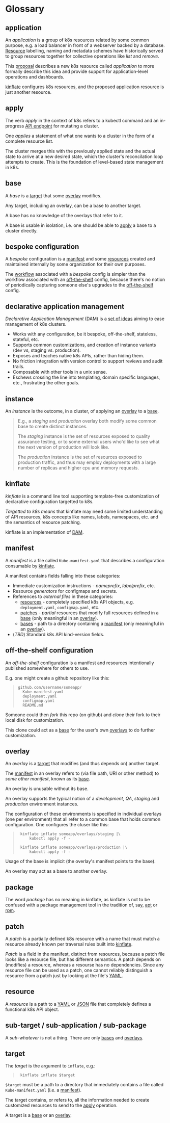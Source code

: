 # Glossary

[DAM]: #declarative-application-management
[JSON]: https://www.json.org/
[Resource]: #resource
[YAML]: http://www.yaml.org/start.html
[application]: #application
[apply]: #apply
[apt]: https://en.wikipedia.org/wiki/APT_(Debian)
[base]: #base
[bases]: #base
[bespoke]: #bespoke-configuration
[kinflate]: #kinflate
[manifest]: #manifest
[off-the-shelf]: #off-the-shelf
[overlay]: #overlay
[overlays]: #overlay
[patch]: #patch
[patches]: #patch
[proposal]: https://github.com/kubernetes/community/pull/1629
[rebase]: https://git-scm.com/docs/git-rebase
[resource]: #resource
[resources]: #resource
[rpm]: https://en.wikipedia.org/wiki/Rpm_(software)
[target]: #target
[workflow]: workflows.md

## application

An _application_ is a group of k8s resources related by
some common purpose, e.g.  a load balancer in front of a
webserver backed by a database.
[Resource] labelling, naming and metadata schemes have
historically served to group resources together for
collective operations like _list_ and _remove_.

This [proposal] describes a new k8s resource called
_application_ to more formally describe this idea and
provide support for application-level operations and
dashboards.

[kinflate] configures k8s resources, and the proposed
application resource is just another resource.


## apply

The verb _apply_ in the context of k8s refers to a
kubectl command and an in-progress [API
endpoint](https://goo.gl/UbCRuf) for mutating a
cluster.

One _applies_ a statement of what one wants to a
cluster in the form of a complete resource list.

The cluster merges this with the previously applied
state and the actual state to arrive at a new desired
state, which the cluster's reconcilation loop attempts
to create.  This is the foundation of level-based state
management in k8s.

## base

A _base_ is a [target] that some [overlay] modifies.

Any target, including an overlay, can be a base to
another target.

A base has no knowledge of the overlays that refer to it.

A base is usable in isolation, i.e. one should
be able to [apply] a base to a cluster directly.

## bespoke configuration

A _bespoke_ configuration is a [manifest] and some
[resources] created and maintained internally by some
organization for their own purposes.

The [workflow] associated with a _bespoke_ config is
simpler than the workflow associated with an
[off-the-shelf] config, because there's no notion of
periodically capturing someone else's upgrades to the
[off-the-shelf] config.

## declarative application management

_Declarative Application Management_ (DAM) is a [set of
ideas](https://goo.gl/T66ZcD) aiming to ease management
of k8s clusters.

 * Works with any configuration, be it bespoke,
   off-the-shelf, stateless, stateful, etc.
 * Supports common customizations, and creation of
   instance variants (dev vs, staging vs. production).
 * Exposes and teaches native k8s APIs, rather than
   hiding them.
 * No friction integration with version control to
   support reviews and audit trails.
 * Composable with other tools in a unix sense.
 * Eschews crossing the line into templating, domain
   specific languages, etc., frustrating the other
   goals.

## instance

An _instance_ is the outcome, in a cluster, of applying
an [overlay] to a [base].

> E.g., a _staging_ and _production_ overlay both modify some
> common base to create distinct instances.
>
> The _staging_ instance is the set of resources
> exposed to quality assurance testing, or to some
> external users who'd like to see what the next
> version of production will look like.
>
> The _production_ instance is the set of resources
> exposed to production traffic, and thus may employ
> deployments with a large number of replicas and higher
> cpu and memory requests.


## kinflate

_kinflate_ is a command line tool supporting template-free
customization of declarative configuration targetted to
k8s.

_Targetted to k8s means_ that kinflate may need some
limited understanding of API resources, k8s concepts
like names, labels, namespaces, etc. and the semantics
of resource patching.

kinflate is an implementation of [DAM].

## manifest

A _manifest_ is a file called `Kube-manifest.yaml` that
describes a configuration consumable by [kinflate].

A manifest contains fields falling into these categories:

 * Immediate customization instructions -
   _nameprefix_, _labelprefix_, etc.
 * Resource _generators_ for configmaps and secrets.
 * References to _external files_ in these categories:
   * [resources] - completely specified k8s API objects,
      e.g. `deployment.yaml`, `configmap.yaml`, etc.
   * [patches] - _partial_ resources that modify full
     resources defined in a [base]
     (only meaningful in an [overlay]).
   * [bases] - path to a directory containing
     a [manifest] (only meaningful in an [overlay]).
 * (_TBD_) Standard k8s API kind-version fields.

## off-the-shelf configuration

An _off-the-shelf_ configuration is a manifest and
resources intentionally published somewhere for others
to use.

E.g. one might create a github repository like this:

> ```
> github.com/username/someapp/
>   Kube-manifest.yaml
>   deployment.yaml
>   configmap.yaml
>   README.md
> ```

Someone could then _fork_ this repo (on github) and
_clone_ their fork to their local disk for
customization.

This clone could act as a [base] for the user's
own [overlays] to do further customization.

## overlay

An _overlay_ is a [target] that modifies (and thus
depends on) another target.

The [manifest] in an overlay refers to (via file path,
URI or other method) to _some other manifest_, known as
its [base].

An overlay is unusable without its base.

An overlay supports the typical notion of a
_development_, _QA_, _staging_ and _production_
environment instances.

The configuration of these environments is specified in
individual overlays (one per environment) that all
refer to a common base that holds common configuration.
One configures the cluser like this:

> ```
>  kinflate inflate someapp/overlays/staging |\
>      kubectl apply -f -
>
>  kinflate inflate someapp/overlays/production |\
>      kubectl apply -f -
> ```

Usage of the base is implicit (the overlay's manifest
points to the base).

An overlay may act as a base to another overlay.

## package

The word _package_ has no meaning in kinflate, as
kinflate is not to be confused with a package
management tool in the tradition of, say, [apt] or
[rpm].

## patch

A _patch_ is a partially defined k8s resource with a
name that must match a resource already known per
traversal rules built into [kinflate].

_Patch_ is a field in the manifest, distinct from
resources, because a patch file looks like a resource
file, but has different semantics.  A patch depends on
(modifies) a resource, whereas a resourse has no
dependencies.  Since any resource file can be used as a
patch, one cannot reliably distinguish a resource from
a patch just by looking at the file's [YAML].

## resource

A _resource_ is a path to a [YAML] or [JSON] file that
completely defines a functional k8s API object.

## sub-target / sub-application / sub-package

A _sub-whatever_ is not a thing. There are only [bases] and [overlays].

## target

The _target_ is the argument to `inflate`, e.g.:

> ```
>  kinflate inflate $target
> ```

`$target` must be a path to a directory that
immediately contains a file called
`Kube-manifest.yaml` (i.e. a [manifest]).

The target contains, or refers to, all the information
needed to create customized resources to send to the
[apply] operation.

A target is a [base] or an [overlay].

